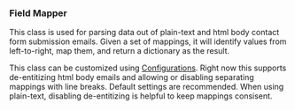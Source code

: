 ### Field Mapper

This class is used for parsing data out of plain-text and html body contact form submission emails. Given a set of mappings, it will identify values from left-to-right, map them, and return a dictionary as the result.

This class can be customized using [Configurations](../api/FieldMapperForDotNet.FieldMapperConfiguration.html). Right now this supports de-entitizing html body emails and allowing or disabling separating mappings with line breaks. Default settings are recommended. When using plain-text, disabling de-entitizing is helpful to keep mappings consisent.